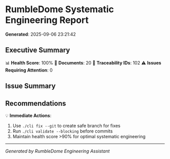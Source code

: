 # RumbleDome Systematic Engineering Report

**Generated**: 2025-09-06 23:21:42

## Executive Summary

📊 **Health Score**: 100%
📄 **Documents**: 20
🔗 **Traceability IDs**: 102
⚠️ **Issues Requiring Attention**: 0

## Issue Summary

## Recommendations

💡 **Immediate Actions**:
1. Use `./cli fix --git` to create safe branch for fixes
2. Run `./cli validate --blocking` before commits
3. Maintain health score >90% for optimal systematic engineering

---
*Generated by RumbleDome Engineering Assistant*
